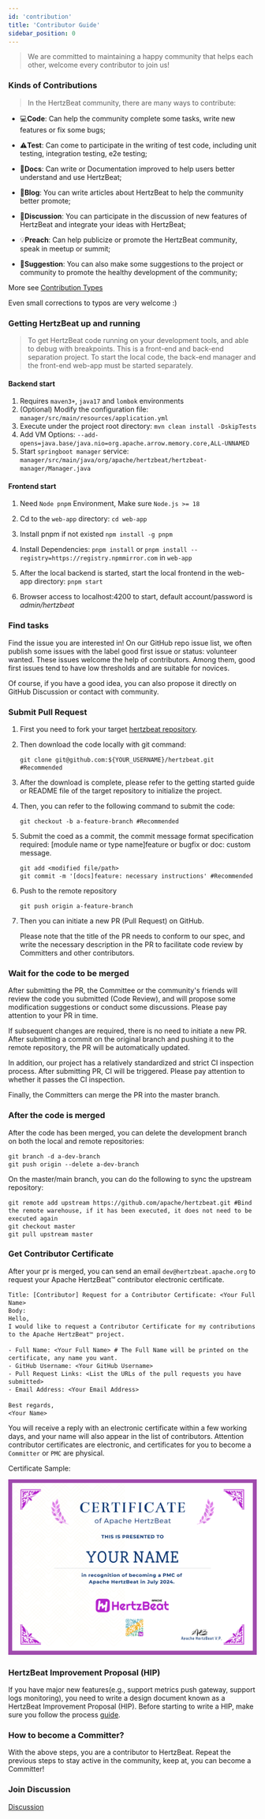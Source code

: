 ```yaml
---
id: 'contribution'
title: 'Contributor Guide'
sidebar_position: 0
---
```


<!--
Licensed to the Apache Software Foundation (ASF) under one or more
contributor license agreements.  See the NOTICE file distributed with
this work for additional information regarding copyright ownership.
The ASF licenses this file to You under the Apache License, Version 2.0
(the "License"); you may not use this file except in compliance with
the License.  You may obtain a copy of the License at

https://www.apache.org/licenses/LICENSE-2.0

Unless required by applicable law or agreed to in writing, software
distributed under the License is distributed on an "AS IS" BASIS,
WITHOUT WARRANTIES OR CONDITIONS OF ANY KIND, either express or implied.
See the License for the specific language governing permissions and
limitations under the License.
-->

> We are committed to maintaining a happy community that helps each other, welcome every contributor to join us!

### Kinds of Contributions

> In the HertzBeat community, there are many ways to contribute:

- 💻**Code**: Can help the community complete some tasks, write new features or fix some bugs;

- ⚠️**Test**: Can come to participate in the writing of test code, including unit testing, integration testing, e2e testing;

- 📖**Docs**: Can write or Documentation improved to help users better understand and use HertzBeat;

- 📝**Blog**: You can write articles about HertzBeat to help the community better promote;

- 🤔**Discussion**: You can participate in the discussion of new features of HertzBeat and integrate your ideas with HertzBeat;

- 💡**Preach**: Can help publicize or promote the HertzBeat community, speak in meetup or summit;

- 💬**Suggestion**: You can also make some suggestions to the project or community to promote the healthy development of the community;

More see [Contribution Types](https://allcontributors.org/docs/en/emoji-key)

Even small corrections to typos are very welcome :)

### Getting HertzBeat up and running

> To get HertzBeat code running on your development tools, and able to debug with breakpoints.
> This is a front-end and back-end separation project. To start the local code, the back-end manager and the front-end web-app must be started separately.

#### Backend start

1. Requires `maven3+`, `java17` and `lombok` environments
2. (Optional) Modify the configuration file: `manager/src/main/resources/application.yml`
3. Execute under the project root directory: `mvn clean install -DskipTests`
4. Add VM Options: `--add-opens=java.base/java.nio=org.apache.arrow.memory.core,ALL-UNNAMED`
5. Start `springboot manager` service: `manager/src/main/java/org/apache/hertzbeat/hertzbeat-manager/Manager.java`

#### Frontend start

1. Need `Node pnpm` Environment, Make sure `Node.js >= 18`

2. Cd to the `web-app` directory: `cd web-app`

3. Install pnpm if not existed `npm install -g pnpm`

4. Install Dependencies: `pnpm install` or `pnpm install --registry=https://registry.npmmirror.com` in `web-app`

5. After the local backend is started, start the local frontend in the web-app directory: `pnpm start`

6. Browser access to localhost:4200 to start, default account/password is *admin/hertzbeat*

### Find tasks

Find the issue you are interested in! On our GitHub repo issue list, we often publish some issues with the label good first issue or status: volunteer wanted.
These issues welcome the help of contributors. Among them, good first issues tend to have low thresholds and are suitable for novices.

Of course, if you have a good idea, you can also propose it directly on GitHub Discussion or contact with community.

### Submit Pull Request

1. First you need to fork your target [hertzbeat repository](https://github.com/apache/hertzbeat).
2. Then download the code locally with git command:

    ```shell
    git clone git@github.com:${YOUR_USERNAME}/hertzbeat.git #Recommended  
    ```

3. After the download is complete, please refer to the getting started guide or README file of the target repository to initialize the project.
4. Then, you can refer to the following command to submit the code:

    ```shell
    git checkout -b a-feature-branch #Recommended  
    ```

5. Submit the coed as a commit, the commit message format specification required: [module name or type name]feature or bugfix or doc: custom message.

    ```shell
    git add <modified file/path> 
    git commit -m '[docs]feature: necessary instructions' #Recommended 
    ```

6. Push to the remote repository

    ```shell
    git push origin a-feature-branch   
    ```

7. Then you can initiate a new PR (Pull Request) on GitHub.

    Please note that the title of the PR needs to conform to our spec, and write the necessary description in the PR to facilitate code review by Committers and other contributors.

### Wait for the code to be merged

After submitting the PR, the Committee or the community's friends will review the code you submitted (Code Review), and will propose some modification suggestions or conduct some discussions. Please pay attention to your PR in time.

If subsequent changes are required, there is no need to initiate a new PR. After submitting a commit on the original branch and pushing it to the remote repository, the PR will be automatically updated.

In addition, our project has a relatively standardized and strict CI inspection process. After submitting PR, CI will be triggered. Please pay attention to whether it passes the CI inspection.

Finally, the Committers can merge the PR into the master branch.

### After the code is merged

After the code has been merged, you can delete the development branch on both the local and remote repositories:

```shell
git branch -d a-dev-branch
git push origin --delete a-dev-branch
```

On the master/main branch, you can do the following to sync the upstream repository:

```shell
git remote add upstream https://github.com/apache/hertzbeat.git #Bind the remote warehouse, if it has been executed, it does not need to be executed again
git checkout master 
git pull upstream master
```

### Get Contributor Certificate

After your pr is merged, you can send an email  `dev@hertzbeat.apache.org` to request your Apache HertzBeat™ contributor electronic certificate.

```text
Title: [Contributor] Request for a Contributor Certificate: <Your Full Name>
Body:
Hello,
I would like to request a Contributor Certificate for my contributions to the Apache HertzBeat™ project.

- Full Name: <Your Full Name> # The Full Name will be printed on the certificate, any name you want.
- GitHub Username: <Your GitHub Username>
- Pull Request Links: <List the URLs of the pull requests you have submitted>
- Email Address: <Your Email Address>

Best regards,
<Your Name>
```

You will receive a reply with an electronic certificate within a few working days, and your name will also appear in the list of contributors.
Attention contributor certificates are electronic, and certificates for you to become a `Committer` or `PMC` are physical.

Certificate Sample:

![cert](/img/docs/hertzbeat-cert.png)

### HertzBeat Improvement Proposal (HIP)

If you have major new features(e.g., support metrics push gateway, support logs monitoring), you need to write a design document known as a HertzBeat Improvement Proposal (HIP). Before starting to write a HIP, make sure you follow the process [guide](https://github.com/apache/hertzbeat/tree/master/hip).

### How to become a Committer?

With the above steps, you are a contributor to HertzBeat. Repeat the previous steps to stay active in the community, keep at, you can become a Committer!

### Join Discussion

[Discussion](contact)
